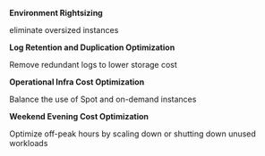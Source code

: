 **Environment Rightsizing**

eliminate oversized instances 

**Log Retention and Duplication Optimization**

Remove redundant logs to lower storage cost 

**Operational Infra Cost Optimization**

Balance the use of Spot and on-demand instances

**Weekend Evening Cost Optimization**

Optimize off-peak hours by scaling down or shutting down unused workloads


